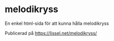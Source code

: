 # melodikryss
En enkel html-sida för att kunna hålla melodikryss

Publicerad på https://lissel.net/melodikryss/
